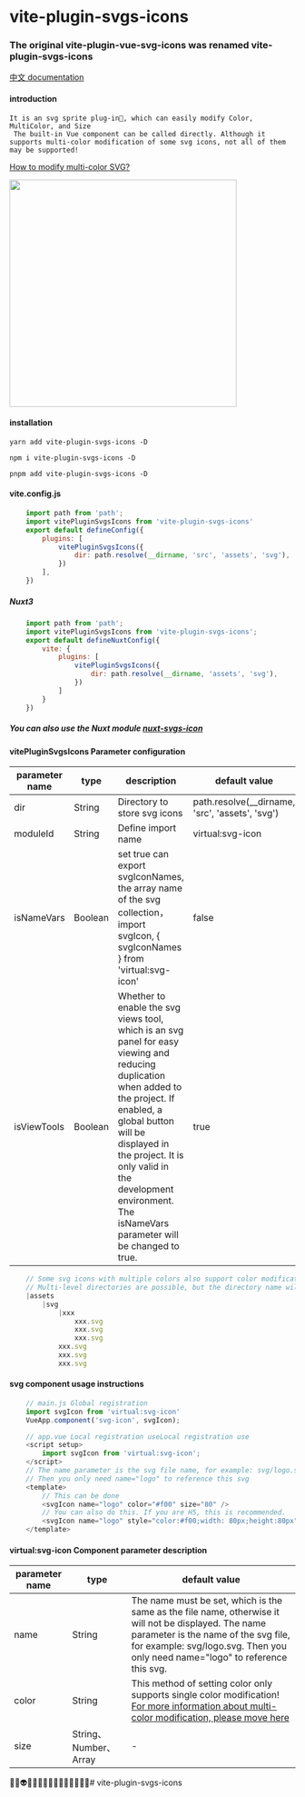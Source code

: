 # vite-plugin-svgs-icons
### The original vite-plugin-vue-svg-icons was renamed vite-plugin-svgs-icons
[中文 documentation](README.md) 

<!-- [Nuxt3 nuxt-svg-icon](https://github.com/335296558/nuxt-svg-icon) -->

#### introduction
    It is an svg sprite plug-in🤔, which can easily modify Color, MultiColor, and Size
     The built-in Vue component can be called directly. Although it supports multi-color modification of some svg icons, not all of them may be supported!
    
[How to modify multi-color SVG?](MULTICOLOR.md)

<img src="./demo/src/assets/testing_git_svgs.gif" width="400px">

#### installation
    yarn add vite-plugin-svgs-icons -D

    npm i vite-plugin-svgs-icons -D

    pnpm add vite-plugin-svgs-icons -D

#### vite.config.js
```js
    import path from 'path';
    import vitePluginSvgsIcons from 'vite-plugin-svgs-icons'
    export default defineConfig({
        plugins: [
            vitePluginSvgsIcons({
                dir: path.resolve(__dirname, 'src', 'assets', 'svg'),
            })
        ],
    })
```
##### Nuxt3
```js
    import path from 'path';
    import vitePluginSvgsIcons from 'vite-plugin-svgs-icons';
    export default defineNuxtConfig({
        vite: {
            plugins: [
                vitePluginSvgsIcons({
                    dir: path.resolve(__dirname, 'assets', 'svg'),
                })
            ]
        }
    })
```
##### You can also use the Nuxt module [nuxt-svgs-icon](https://github.com/335296558/nuxt-svgs-icon)

#### vitePluginSvgsIcons Parameter configuration

| parameter name | type | description | default value |
| -------- | -------- | -------- | -------- |
|dir|String|Directory to store svg icons|path.resolve(__dirname, 'src', 'assets', 'svg')|
|moduleId|String|Define import name|virtual:svg-icon|
|isNameVars|Boolean|set true can export svgIconNames, the array name of the svg collection， import svgIcon, { svgIconNames } from 'virtual:svg-icon'|false|
|isViewTools|Boolean|Whether to enable the svg views tool, which is an svg panel for easy viewing and reducing duplication when added to the project. If enabled, a global button will be displayed in the project. It is only valid in the development environment. The isNameVars parameter will be changed to true. |true|


<!-- |ssr|boolean|直接服务端渲染|false| -->

```js
    // Some svg icons with multiple colors also support color modification.
    // Multi-level directories are possible, but the directory name will not be added to the svg name, so the svg name must be unique.
    |assets
        |svg
            |xxx
                xxx.svg
                xxx.svg
                xxx.svg
            xxx.svg
            xxx.svg
            xxx.svg
```
#### svg component usage instructions
```js
    // main.js Global registration
    import svgIcon from 'virtual:svg-icon'
    VueApp.component('svg-icon', svgIcon);
```

```js
    // app.vue Local registration useLocal registration use
    <script setup>
        import svgIcon from 'virtual:svg-icon';
    </script>
    // The name parameter is the svg file name, for example: svg/logo.svg
    // Then you only need name="logo" to reference this svg
    <template>
        // This can be done
        <svgIcon name="logo" color="#f00" size="80" />
        // You can also do this. If you are H5, this is recommended.
        <svgIcon name="logo" style="color:#f00;width: 80px;height:80px" />
    </template>
```

#### virtual:svg-icon Component parameter description
| parameter name | type | default value |
| -------- | ------- | -------- |
|name|String|The name must be set, which is the same as the file name, otherwise it will not be displayed. The name parameter is the name of the svg file, for example: svg/logo.svg. Then you only need name="logo" to reference this svg.|
|color|String| This method of setting color only supports single color modification! [For more information about multi-color modification, please move here](MULTICOLOR.md)|
|size|String、Number、Array| - |

<!-- [示列图像]() -->


🤡👻👽👾🤖😈🤠👺👹😉😜🤪🤪🤪🤪# vite-plugin-svgs-icons